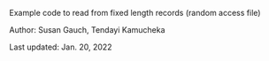 Example code to read from fixed length records (random access file)

Author: Susan Gauch, Tendayi Kamucheka

Last updated: Jan. 20, 2022

